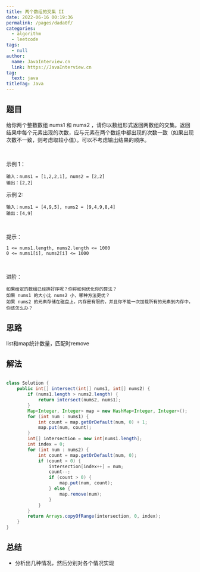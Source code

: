 ```yaml
---
title: 两个数组的交集 II
date: 2022-06-16 00:19:36
permalink: /pages/dada0f/
categories: 
  - algorithm
  - leetcode
tags: 
  - null
author: 
  name: JavaInterview.cn
  link: https://JavaInterview.cn
tag: 
  text: java
titleTag: Java
---
```



## 题目

给你两个整数数组 nums1 和 nums2 ，请你以数组形式返回两数组的交集。返回结果中每个元素出现的次数，应与元素在两个数组中都出现的次数一致（如果出现次数不一致，则考虑取较小值）。可以不考虑输出结果的顺序。

 

示例 1：

    输入：nums1 = [1,2,2,1], nums2 = [2,2]
    输出：[2,2]
示例 2:

    输入：nums1 = [4,9,5], nums2 = [9,4,9,8,4]
    输出：[4,9]
 

提示：

    1 <= nums1.length, nums2.length <= 1000
    0 <= nums1[i], nums2[i] <= 1000
 

进阶：

    如果给定的数组已经排好序呢？你将如何优化你的算法？
    如果 nums1 的大小比 nums2 小，哪种方法更优？
    如果 nums2 的元素存储在磁盘上，内存是有限的，并且你不能一次加载所有的元素到内存中，你该怎么办？



## 思路

list和map统计数量，匹配时remove

## 解法
```java

class Solution {
    public int[] intersect(int[] nums1, int[] nums2) {
        if (nums1.length > nums2.length) {
            return intersect(nums2, nums1);
        }
        Map<Integer, Integer> map = new HashMap<Integer, Integer>();
        for (int num : nums1) {
            int count = map.getOrDefault(num, 0) + 1;
            map.put(num, count);
        }
        int[] intersection = new int[nums1.length];
        int index = 0;
        for (int num : nums2) {
            int count = map.getOrDefault(num, 0);
            if (count > 0) {
                intersection[index++] = num;
                count--;
                if (count > 0) {
                    map.put(num, count);
                } else {
                    map.remove(num);
                }
            }
        }
        return Arrays.copyOfRange(intersection, 0, index);
    }
}


```

## 总结

- 分析出几种情况，然后分别对各个情况实现 

